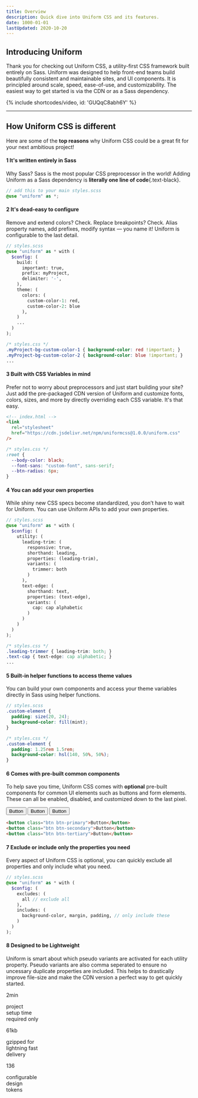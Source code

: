 ```yaml
---
title: Overview
description: Quick dive into Uniform CSS and its features.
date: 1000-01-01
lastUpdated: 2020-10-20
---
```


## Introducing Uniform &nbsp;&nbsp;

Thank you for checking out Uniform CSS, a utility-first CSS framework built entirely on Sass. Uniform was designed to help front-end teams build beautifully consistent and maintainable sites, and UI components. It is principled around scale, speed, ease-of-use, and customizability. The easiest way to get started is via the CDN or as a Sass dependency.

{% include shortcodes/video, id: 'GUQqC8abh6Y' %}

---

## How Uniform CSS is different

Here are some of the **top reasons** why Uniform CSS could be a great fit for your next ambitious project!

<h4><span class="w-24 h-24 mr-8 inline-flex align-items-center justify-content-center font-sm font-700 leading-0 bg-silver-200 leading-0 text-black radius-round">1</span> It's written entirely in Sass</h4>

Why Sass? Sass is the most popular CSS preprocessor in the world! Adding Uniform as a Sass dependency is **literally one line of code**{.text-black}.

```scss
// add this to your main styles.scss
@use "uniform" as *;
```

<h4><span class="w-24 h-24 mr-8 inline-flex align-items-center justify-content-center font-sm font-600 leading-0 bg-silver-200 leading-0 text-black radius-round">2</span> It's dead-easy to configure</h4>

Remove and extend colors? Check. Replace breakpoints? Check. Alias property names, add prefixes, modify syntax — you name it! Uniform is configurable to the last detail.

```scss
// styles.scss
@use "uniform" as * with (
  $config: (
    build: (
      important: true,
      prefix: myProject,
      delimiter: '-',
    ),
    theme: (
      colors: (
        custom-color-1: red,
        custom-color-2: blue
      ),
    )
    ...
  )
);
```

```css
/* styles.css */
.myProject-bg-custom-color-1 { background-color: red !important; }
.myProject-bg-custom-color-2 { background-color: blue !important; }
...
```

<h4><span class="w-24 h-24 mr-8 inline-flex align-items-center justify-content-center font-sm font-600 leading-0 bg-silver-200 leading-0 text-black radius-round">3</span> Built with CSS Variables in mind</h4>

Prefer not to worry about preprocessors and just start building your site? Just add the pre-packaged CDN version of Uniform and customize fonts, colors, sizes, and more by directly overriding each CSS variable. It's that easy.

```html
<!-- index.html -->
<link
  rel="stylesheet"
  href="https://cdn.jsdelivr.net/npm/uniformcss@1.0.0/uniform.css"
/>
```

```css
/* styles.css */
:root {
  --body-color: black;
  --font-sans: "custom-font", sans-serif;
  --btn-radius: 6px;
}
```

<h4><span class="w-24 h-24 mr-8 inline-flex align-items-center justify-content-center font-sm font-600 leading-0 bg-silver-200 leading-0 text-black radius-round">4</span> You can add your own properties</h4>

While shiny new CSS specs become standardized, you don’t have to wait for Uniform. You can use Uniform APIs to add your own properties.

```scss
// styles.scss
@use "uniform" as * with (
  $config: (
    utility: (
      leading-trim: (
        responsive: true,
        shorthand: leading,
        properties: (leading-trim),
        variants: (
          trimmer: both
        )
      ),
      text-edge: (
        shorthand: text,
        properties: (text-edge),
        variants: (
          cap: cap alphabetic
        )
      )
    )
  )
);
```

```css
/* styles.css */
.leading-trimmer { leading-trim: both; }
.text-cap { text-edge: cap alphabetic; }
...
```

<h4><span class="w-24 h-24 mr-8 inline-flex align-items-center justify-content-center font-sm font-600 leading-0 bg-silver-200 leading-0 text-black radius-round">5</span> Built-in helper functions to access theme values</h4>

You can build your own components and access your theme variables directly in Sass using helper functions.

```scss
// styles.scss
.custom-element {
  padding: size(20, 24);
  background-color: fill(mint);
}
```

```css
/* styles.css */
.custom-element {
  padding: 1.25rem 1.5rem;
  background-color: hsl(140, 50%, 50%);
}
```

<h4><span class="w-24 h-24 mr-8 inline-flex align-items-center justify-content-center font-sm font-600 leading-0 bg-silver-200 leading-0 text-black radius-round">6</span> Comes with pre-built common components</h4>

To help save you time, Uniform CSS comes with **optional** pre-built components for common UI elements such as buttons and form elements. These can all be enabled, disabled, and customized down to the last pixel.

<section class="flex align-items-center justify-content-center bg-silver-300 p-20 py-48 radius-md">
  <button class="btn btn-primary mr-4">Button</button>
  <button class="btn btn-secondary mr-4">Button</button>
  <button class="btn btn-tertiary">Button</button>
</section>

```html
<button class="btn btn-primary">Button</button>
<button class="btn btn-secondary">Button</button>
<button class="btn btn-tertiary">Button</button>
```

<h4><span class="w-24 h-24 mr-8 inline-flex align-items-center justify-content-center font-sm font-600 leading-0 bg-silver-200 leading-0 text-black radius-round">7</span> Exclude or include only the properties you need</h4>

Every aspect of Uniform CSS is optional, you can quickly exclude all properties and only include what you need.

```scss
// styles.scss
@use "uniform" as * with (
  $config: (
    excludes: (
      all // exclude all
    ),
    includes: (
      background-color, margin, padding, // only include these
    )
  )
);
```

<h4><span class="w-24 h-24 mr-8 inline-flex align-items-center justify-content-center font-sm font-600 leading-0 bg-silver-200 leading-0 text-black radius-round">8</span> Designed to be Lightweight</h4>

Uniform is smart about which pseudo variants are activated for each utility property. Pseudo variants are also comma seperated to ensure no uncessary duplicate properties are included. This helps to drastically improve file-size and make the CDN version a perfect way to get quickly started.

<div class="grid grid-cols-1 sm.grid-cols-3 gap-20">
  <div class="radius-md px-20 py-28 bg-primary-900">
    <div class="flex mb-20">
      <div class="font-5xl font-light bg-gradient bg-text text-transparent" style="--gradient: to right, #8F7CFF, #fd7cff;">2min</div>
    </div>
    <div class="h-2 bg-gradient mb-14" style="--gradient: to right, #8F7CFF, #fd7cff;">
    </div>
    <p class="font-sm text-white">project <br>setup time <br>required only</p>
  </div>
  <div class="radius-md px-20 py-28 bg-primary-900">
    <div class="flex mb-20">
      <div class="font-5xl font-light bg-gradient bg-text text-transparent" style="--gradient: to right, #7CD0FF, #7CFFA9;">61kb</div>
    </div>
    <div class="h-2 bg-gradient mb-14" style="--gradient: to right, #7CD0FF, #7CFFA9;">
    </div>
    <p class="font-sm text-white">gzipped for <br>lightning fast <br>delivery</p>
  </div>
  <div class="radius-md px-20 py-28 bg-primary-900">
    <div class="flex mb-20">
      <div class="font-5xl font-light bg-gradient bg-text text-transparent" style="--gradient: to right, #F5FF7C, #FFBB7C;">136</div>
    </div>
    <div class="h-2 bg-gradient mb-14" style="--gradient: to right, #F5FF7C, #FFBB7C;">
    </div>
    <p class="font-sm text-white">configurable <br>design <br>tokens</p>
  </div>
</div>
